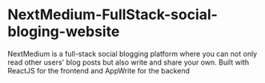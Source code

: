 # NextMedium-FullStack-social-bloging-website
NextMedium is a full-stack social blogging platform where you can not only read other users' blog posts but also write and share your own. Built with ReactJS for the frontend and AppWrite for the backend
